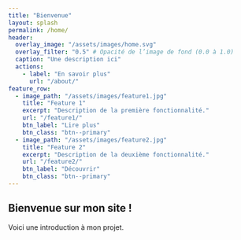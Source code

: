 ```yaml
---
title: "Bienvenue"
layout: splash
permalink: /home/
header:
  overlay_image: "/assets/images/home.svg"
  overlay_filter: "0.5" # Opacité de l’image de fond (0.0 à 1.0)
  caption: "Une description ici"
  actions:
    - label: "En savoir plus"
      url: "/about/"
feature_row:
  - image_path: "/assets/images/feature1.jpg"
    title: "Feature 1"
    excerpt: "Description de la première fonctionnalité."
    url: "/feature1/"
    btn_label: "Lire plus"
    btn_class: "btn--primary"
  - image_path: "/assets/images/feature2.jpg"
    title: "Feature 2"
    excerpt: "Description de la deuxième fonctionnalité."
    url: "/feature2/"
    btn_label: "Découvrir"
    btn_class: "btn--primary"
---
```


## Bienvenue sur mon site !
Voici une introduction à mon projet.